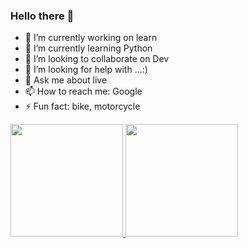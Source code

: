 ### Hello there 👋

- 🔭 I’m currently working on learn
- 🌱 I’m currently learning Python
- 👯 I’m looking to collaborate on Dev
- 🤔 I’m looking for help with ...:)
- 💬 Ask me about live
- 📫 How to reach me: Google
- ⚡ Fun fact: bike, motorcycle


<div>
    <a href="https://github.com/borthpoa/">
<img height="180em" src="https://github-readme-stats.vercel.app/api?username=borthpoa"/>
<img height="180em" src="github-readme-stats.vercel.app/api/top-langs/?username=borthpoa"/>
  </div>
